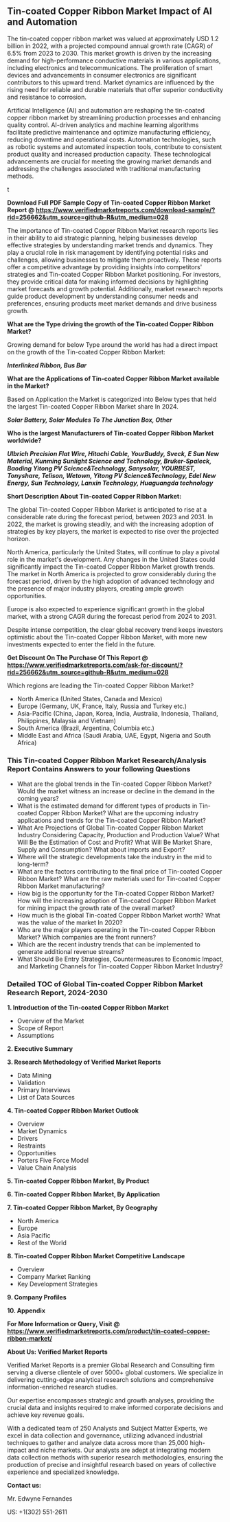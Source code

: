 <h2>Tin-coated Copper Ribbon Market Impact of AI and Automation</h2><p>The tin-coated copper ribbon market was valued at approximately USD 1.2 billion in 2022, with a projected compound annual growth rate (CAGR) of 6.5% from 2023 to 2030. This market growth is driven by the increasing demand for high-performance conductive materials in various applications, including electronics and telecommunications. The proliferation of smart devices and advancements in consumer electronics are significant contributors to this upward trend. Market dynamics are influenced by the rising need for reliable and durable materials that offer superior conductivity and resistance to corrosion.</p><p>Artificial Intelligence (AI) and automation are reshaping the tin-coated copper ribbon market by streamlining production processes and enhancing quality control. AI-driven analytics and machine learning algorithms facilitate predictive maintenance and optimize manufacturing efficiency, reducing downtime and operational costs. Automation technologies, such as robotic systems and automated inspection tools, contribute to consistent product quality and increased production capacity. These technological advancements are crucial for meeting the growing market demands and addressing the challenges associated with traditional manufacturing methods.</p>t</p><p id="" class=""><strong>Download Full PDF Sample Copy of Tin-coated Copper Ribbon Market Report @ <a href="https://www.verifiedmarketreports.com/download-sample/?rid=256662&utm_source=github-R&utm_medium=028" target="_blank">https://www.verifiedmarketreports.com/download-sample/?rid=256662&utm_source=github-R&utm_medium=028</a></strong></p><p>The importance of&nbsp;Tin-coated Copper Ribbon Market research reports lies in their ability to aid strategic planning, helping businesses develop effective strategies by understanding market trends and dynamics. They play a crucial role in risk management by identifying potential risks and challenges, allowing businesses to mitigate them proactively. These reports offer a competitive advantage by providing insights into competitors' strategies and Tin-coated Copper Ribbon Market positioning. For investors, they provide critical data for making informed decisions by highlighting market forecasts and growth potential. Additionally, market research reports guide product development by understanding consumer needs and preferences, ensuring products meet market demands and drive business growth.</p><p><strong>What are the&nbsp;Type driving the growth of the Tin-coated Copper Ribbon Market?</strong></p><p id="" class="">Growing demand for below Type around the world has had a direct impact on the growth of the Tin-coated Copper Ribbon Market:</p><em><strong>Interlinked Ribbon, Bus Bar</strong></em></p><strong>What are the&nbsp;Applications&nbsp;of Tin-coated Copper Ribbon Market available in the Market?</strong></p><p id="" class="">Based on Application the Market is categorized into Below types that held the largest Tin-coated Copper Ribbon Market share In 2024.</p><em><strong>Solar Battery, Solar Modules To The Junction Box, Other</strong></em></p><strong>Who is the largest Manufacturers of Tin-coated Copper Ribbon Market worldwide?</strong></p><p><em><strong>Ulbrich Precision Flat Wire, Hitachi Cable, YourBuddy, Sveck, E Sun New Material, Kunming Sunlight Science and Technology, Bruker-Spaleck, Baoding Yitong PV Science&Technology, Sanysolar, YOURBEST, Tonyshare, Telison, Wetown, Yitong PV Science&Technology, Edel New Energy, Sun Technology, Lanxin Technology, Huaguangda technology</strong></em></p><p id="" class=""><strong>Short Description About Tin-coated Copper Ribbon Market:</strong></p><p>The global Tin-coated Copper Ribbon Market is anticipated to rise at a considerable rate during the forecast period, between 2023 and 2031. In 2022, the market is growing steadily, and with the increasing adoption of strategies by key players, the market is expected to rise over the projected horizon.</p><p>North America, particularly the United States, will continue to play a pivotal role in the market's development. Any changes in the United States could significantly impact the Tin-coated Copper Ribbon Market growth trends. The market in North America is projected to grow considerably during the forecast period, driven by the high adoption of advanced technology and the presence of major industry players, creating ample growth opportunities.</p><p>Europe is also expected to experience significant growth in the global market, with a strong CAGR during the forecast period from 2024 to 2031.</p><p>Despite intense competition, the clear global recovery trend keeps investors optimistic about the Tin-coated Copper Ribbon Market, with more new investments expected to enter the field in the future.</p><p id="" class=""><strong>Get Discount On The Purchase Of This Report @ <a href="https://www.verifiedmarketreports.com/ask-for-discount/?rid=256662&utm_source=github-R&utm_medium=028" target="_blank">https://www.verifiedmarketreports.com/ask-for-discount/?rid=256662&utm_source=github-R&utm_medium=028</a></strong></p>Which regions are leading the Tin-coated Copper Ribbon Market?</p><ul><li>North America (United States, Canada and Mexico)</li><li>Europe (Germany, UK, France, Italy, Russia and Turkey etc.)</li><li>Asia-Pacific (China, Japan, Korea, India, Australia, Indonesia, Thailand, Philippines, Malaysia and Vietnam)</li><li>South America (Brazil, Argentina, Columbia etc.)</li><li>Middle East and Africa (Saudi Arabia, UAE, Egypt, Nigeria and South Africa)</li></ul><h3 id="" class="">This Tin-coated Copper Ribbon Market Research/Analysis Report Contains Answers to your following Questions</h3><ul><li>What are the global trends in the Tin-coated Copper Ribbon Market? Would the market witness an increase or decline in the demand in the coming years?</li><li>What is the estimated demand for different types of products in Tin-coated Copper Ribbon Market? What are the upcoming industry applications and trends for the Tin-coated Copper Ribbon Market?</li><li>What Are Projections of Global Tin-coated Copper Ribbon Market Industry Considering Capacity, Production and Production Value? What Will Be the Estimation of Cost and Profit? What Will Be Market Share, Supply and Consumption? What about imports and Export?</li><li>Where will the strategic developments take the industry in the mid to long-term?</li><li>What are the factors contributing to the final price of Tin-coated Copper Ribbon Market? What are the raw materials used for Tin-coated Copper Ribbon Market manufacturing?</li><li>How big is the opportunity for the Tin-coated Copper Ribbon Market? How will the increasing adoption of Tin-coated Copper Ribbon Market for mining impact the growth rate of the overall market?</li><li>How much is the global Tin-coated Copper Ribbon Market worth? What was the value of the market In 2020?</li><li>Who are the major players operating in the Tin-coated Copper Ribbon Market? Which companies are the front runners?</li><li>Which are the recent industry trends that can be implemented to generate additional revenue streams?</li><li>What Should Be Entry Strategies, Countermeasures to Economic Impact, and Marketing Channels for Tin-coated Copper Ribbon Market Industry?</li></ul><h3 id="" class="">Detailed TOC of Global Tin-coated Copper Ribbon Market Research Report, 2024-2030</h3><p id="" class=""><strong>1. Introduction of the Tin-coated Copper Ribbon Market</strong></p><ul><li>Overview of the Market</li><li>Scope of Report</li><li>Assumptions</li></ul><p id="" class=""><strong>2. Executive Summary</strong></p><p id="" class=""><strong>3. Research Methodology of Verified Market Reports</strong></p><ul><li>Data Mining</li><li>Validation</li><li>Primary Interviews</li><li>List of Data Sources</li></ul><p id="" class=""><strong>4. Tin-coated Copper Ribbon Market Outlook</strong></p><ul><li>Overview</li><li>Market Dynamics</li><li>Drivers</li><li>Restraints</li><li>Opportunities</li><li>Porters Five Force Model</li><li>Value Chain Analysis</li></ul><p id="" class=""><strong>5. Tin-coated Copper Ribbon Market, By Product</strong></p><p id="" class=""><strong>6. Tin-coated Copper Ribbon Market, By Application</strong></p><p id="" class=""><strong>7. Tin-coated Copper Ribbon Market, By Geography</strong></p><ul><li>North America</li><li>Europe</li><li>Asia Pacific</li><li>Rest of the World</li></ul><p id="" class=""><strong>8. Tin-coated Copper Ribbon Market Competitive Landscape</strong></p><ul><li>Overview</li><li>Company Market Ranking</li><li>Key Development Strategies</li></ul><p id="" class=""><strong>9. Company Profiles</strong></p><p id="" class=""><strong>10. Appendix</strong></p><p id="" class=""><strong>For More Information or Query, Visit @ <a href="https://www.verifiedmarketreports.com/product/tin-coated-copper-ribbon-market/" target="_blank">https://www.verifiedmarketreports.com/product/tin-coated-copper-ribbon-market/</a></strong></p><p id="" class=""><strong>About Us: Verified Market Reports</strong></p><p id="" class="">Verified Market Reports is a premier Global Research and Consulting firm serving a diverse clientele of over 5000+ global customers. We specialize in delivering cutting-edge analytical research solutions and comprehensive information-enriched research studies.</p><p id="" class="">Our expertise encompasses strategic and growth analyses, providing the crucial data and insights required to make informed corporate decisions and achieve key revenue goals.</p><p id="" class="">With a dedicated team of 250 Analysts and Subject Matter Experts, we excel in data collection and governance, utilizing advanced industrial techniques to gather and analyze data across more than 25,000 high-impact and niche markets. Our analysts are adept at integrating modern data collection methods with superior research methodologies, ensuring the production of precise and insightful research based on years of collective experience and specialized knowledge.</p><p id="" class=""><strong>Contact us:</strong></p><p id="" class="">Mr. Edwyne Fernandes</p><p id="" class="">US: +1(302) 551-2611</p>